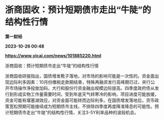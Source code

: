 # 浙商固收：预计短期债市走出“牛陡”的结构性行情
**第一财经**

**2023-10-26 00:48**

**https://www.yicai.com/news/101885220.html**

浙商固收：预计短期债市走出“牛陡”的结构性行情

浙商固收研报指出，国债增发靴子落地，对市场的影响可能是一次性的。资金面出现边际利多因素：10月份缴税走款期结束，特殊再融资发行高峰期已过，央行公开市场操作净投放加码，大行和股份行资金融出规模边际提高。四季度政府债从发行到形成实物工作量需要时间，受到年底天气转寒冷的影响，项目进度可能放缓，资金可能有堰塞湖效应，对资金面可能转而边际利多。在国债增发落地后，货币政策宽松预期可能接续成为短期债市主线，不排除四季度再度降准降息的可能性。预计短期债市走出“牛陡”的结构性行情，关注3-5Y利率品种的波段机会。